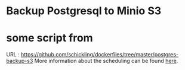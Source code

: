 

# Backup Postgresql to Minio S3 







# some script from 
  URL : https://github.com/schickling/dockerfiles/tree/master/postgres-backup-s3
  More information about the scheduling can be found [here](http://godoc.org/github.com/robfig/cron#hdr-Predefined_schedules).
